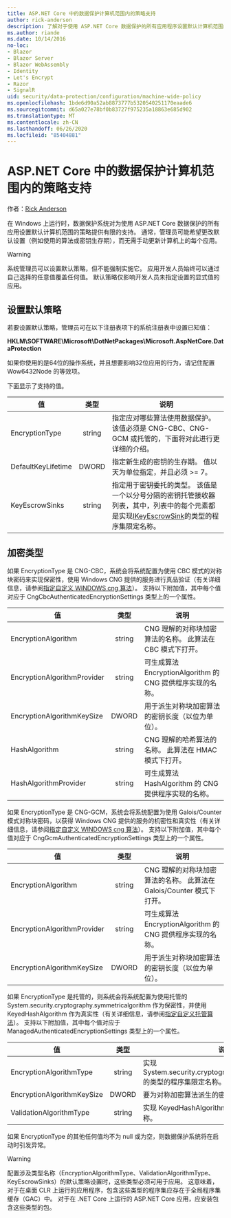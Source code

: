 ```yaml
---
title: ASP.NET Core 中的数据保护计算机范围内的策略支持
author: rick-anderson
description: 了解对于使用 ASP.NET Core 数据保护的所有应用程序设置默认计算机范围的策略的支持。
ms.author: riande
ms.date: 10/14/2016
no-loc:
- Blazor
- Blazor Server
- Blazor WebAssembly
- Identity
- Let's Encrypt
- Razor
- SignalR
uid: security/data-protection/configuration/machine-wide-policy
ms.openlocfilehash: 1bde6d90a52ab8873777b5320540251170eaade6
ms.sourcegitcommit: d65a027e78bf0b83727f975235a18863e685d902
ms.translationtype: MT
ms.contentlocale: zh-CN
ms.lasthandoff: 06/26/2020
ms.locfileid: "85404881"
---
```

# <a name="data-protection-machine-wide-policy-support-in-aspnet-core"></a>ASP.NET Core 中的数据保护计算机范围内的策略支持

作者：[Rick Anderson](https://twitter.com/RickAndMSFT)

在 Windows 上运行时，数据保护系统对为使用 ASP.NET Core 数据保护的所有应用设置默认计算机范围的策略提供有限的支持。 通常，管理员可能希望更改默认设置（例如使用的算法或密钥生存期），而无需手动更新计算机上的每个应用。

> [!WARNING]
> 系统管理员可以设置默认策略，但不能强制实施它。 应用开发人员始终可以通过自己选择的任意值覆盖任何值。 默认策略仅影响开发人员未指定设置的显式值的应用。

## <a name="setting-default-policy"></a>设置默认策略

若要设置默认策略，管理员可在以下注册表项下的系统注册表中设置已知值：

**HKLM\SOFTWARE\Microsoft\DotNetPackages\Microsoft.AspNetCore.DataProtection**

如果你使用的是64位的操作系统，并且想要影响32位应用的行为，请记住配置 Wow6432Node 的等效项。

下面显示了支持的值。

| 值              | 类型   | 说明 |
| ------------------ | :----: | ----------- |
| EncryptionType     | string | 指定应对哪些算法使用数据保护。 该值必须是 CNG-CBC、CNG-GCM 或托管的，下面将对此进行更详细的介绍。 |
| DefaultKeyLifetime | DWORD  | 指定新生成的密钥的生存期。 值以天为单位指定，并且必须 >= 7。 |
| KeyEscrowSinks     | string | 指定用于密钥委托的类型。 该值是一个以分号分隔的密钥托管接收器列表，其中，列表中的每个元素都是实现[IKeyEscrowSink](/dotnet/api/microsoft.aspnetcore.dataprotection.keymanagement.ikeyescrowsink)的类型的程序集限定名称。 |

## <a name="encryption-types"></a>加密类型

如果 EncryptionType 是 CNG-CBC，系统会将系统配置为使用 CBC 模式的对称块密码来实现保密性，使用 Windows CNG 提供的服务进行真品验证（有关详细信息，请参阅[指定自定义 WINDOWS cng 算法](xref:security/data-protection/configuration/overview#specifying-custom-windows-cng-algorithms)）。 支持以下附加值，其中每个值对应于 CngCbcAuthenticatedEncryptionSettings 类型上的一个属性。

| 值                       | 类型   | 说明 |
| --------------------------- | :----: | ----------- |
| EncryptionAlgorithm         | string | CNG 理解的对称块加密算法的名称。 此算法在 CBC 模式下打开。 |
| EncryptionAlgorithmProvider | string | 可生成算法 EncryptionAlgorithm 的 CNG 提供程序实现的名称。 |
| EncryptionAlgorithmKeySize  | DWORD  | 用于派生对称块加密算法的密钥长度（以位为单位）。 |
| HashAlgorithm               | string | CNG 理解的哈希算法的名称。 此算法在 HMAC 模式下打开。 |
| HashAlgorithmProvider       | string | 可生成算法 HashAlgorithm 的 CNG 提供程序实现的名称。 |

如果 EncryptionType 是 CNG-GCM，系统会将系统配置为使用 Galois/Counter 模式对称块密码，以获得 Windows CNG 提供的服务的机密性和真实性（有关详细信息，请参阅[指定自定义 WINDOWS cng 算法](xref:security/data-protection/configuration/overview#specifying-custom-windows-cng-algorithms)）。 支持以下附加值，其中每个值对应于 CngGcmAuthenticatedEncryptionSettings 类型上的一个属性。

| 值                       | 类型   | 说明 |
| --------------------------- | :----: | ----------- |
| EncryptionAlgorithm         | string | CNG 理解的对称块加密算法的名称。 此算法在 Galois/Counter 模式下打开。 |
| EncryptionAlgorithmProvider | string | 可生成算法 EncryptionAlgorithm 的 CNG 提供程序实现的名称。 |
| EncryptionAlgorithmKeySize  | DWORD  | 用于派生对称块加密算法的密钥长度（以位为单位）。 |

如果 EncryptionType 是托管的，则系统会将系统配置为使用托管的 System.security.cryptography.symmetricalgorithm 作为保密性，并使用 KeyedHashAlgorithm 作为真实性（有关详细信息，请参阅[指定自定义托管算法](xref:security/data-protection/configuration/overview#specifying-custom-managed-algorithms)）。 支持以下附加值，其中每个值对应于 ManagedAuthenticatedEncryptionSettings 类型上的一个属性。

| 值                      | 类型   | 说明 |
| -------------------------- | :----: | ----------- |
| EncryptionAlgorithmType    | string | 实现 System.security.cryptography.symmetricalgorithm 的类型的程序集限定名称。 |
| EncryptionAlgorithmKeySize | DWORD  | 要为对称加密算法派生的密钥的长度（位）。 |
| ValidationAlgorithmType    | string | 实现 KeyedHashAlgorithm 的类型的程序集限定名称。 |

如果 EncryptionType 的其他任何值均不为 null 或为空，则数据保护系统将在启动时引发异常。

> [!WARNING]
> 配置涉及类型名称（EncryptionAlgorithmType、ValidationAlgorithmType、KeyEscrowSinks）的默认策略设置时，这些类型必须可用于应用。 这意味着，对于在桌面 CLR 上运行的应用程序，包含这些类型的程序集应存在于全局程序集缓存（GAC）中。 对于在 .NET Core 上运行的 ASP.NET Core 应用，应安装包含这些类型的包。
